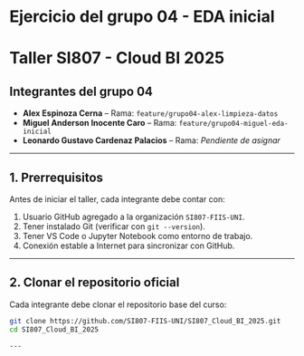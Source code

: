 # Ejercicio del grupo 04 - EDA inicial
# Taller SI807 - Cloud BI 2025

## Integrantes del grupo 04
- **Alex Espinoza Cerna** – Rama: `feature/grupo04-alex-limpieza-datos`
- **Miguel Anderson Inocente Caro** – Rama: `feature/grupo04-miguel-eda-inicial`
- **Leonardo Gustavo Cardenaz Palacios** – Rama: *Pendiente de asignar*

---

## 1. Prerrequisitos
Antes de iniciar el taller, cada integrante debe contar con:
1. Usuario GitHub agregado a la organización `SI807-FIIS-UNI`.
2. Tener instalado Git (verificar con `git --version`).
3. Tener VS Code o Jupyter Notebook como entorno de trabajo.
4. Conexión estable a Internet para sincronizar con GitHub.

---

## 2. Clonar el repositorio oficial
Cada integrante debe clonar el repositorio base del curso:

```bash
git clone https://github.com/SI807-FIIS-UNI/SI807_Cloud_BI_2025.git
cd SI807_Cloud_BI_2025

---







